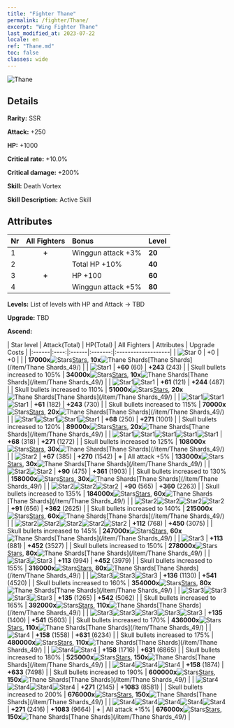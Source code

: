 ```yaml
---
title: "Fighter Thane"
permalink: /fighter/Thane/
excerpt: "Wing Fighter Thane"
last_modified_at: 2023-07-22
locale: en
ref: "Thane.md"
toc: false
classes: wide
---
```



 ![Thane](/images/ship/fj_img21.png)

## Details

 **Rarity:** SSR 

 **Attack:** +250

 **HP:** +1000

 **Critical rate:** +10.0%

 **Critical damage:** +200%

 **Skill:** Death Vortex

 **Skill Description:**  Active Skill

## Attributes

  |  Nr | All Fighters | Bonus | Level |
  |:----|:-------------:|:--------------------|:--------|
  | 1  | **+**  | Winggun attack +3%  | **20** |
  | 2  |   | Total HP +10%  | **40** |
  | 3  | **+**  | HP +100  | **60** |
  | 4  |   | Winggun attack +5%  | **80** |


 **Levels:**  List of levels with HP and Attack -> TBD

 **Upgrade:**  TBD

 **Ascend:**  

  |  Star level | Attack(Total) | HP(Total) | All Fighters | Attributes | Upgrade Costs |
  |:------|:----:|:------|:-------:|:-------------------|
  | ![Star 0](/images/s0.png)  | +0  | +0  |  |    | **17000x**![Stars](/images/item/Stars_p.png)[Stars](/item/Stars_2/), **10x**![Thane Shards](/images/item/Thane_Shards_p.png)[Thane Shards](/item/Thane Shards_49/) |
  | ![Star1](/images/s1.png)  | **+60** (60)  | **+243** (243)  |   | Skull bullets increased to 105%  | **34000x**![Stars](/images/item/Stars_p.png)[Stars](/item/Stars_2/), **10x**![Thane Shards](/images/item/Thane_Shards_p.png)[Thane Shards](/item/Thane Shards_49/) |
  | ![Star1](/images/s1.png)![Star1](/images/s1.png)  | **+61** (121)  | **+244** (487)  |   | Skull bullets increased to 110%  | **51000x**![Stars](/images/item/Stars_p.png)[Stars](/item/Stars_2/), **20x**![Thane Shards](/images/item/Thane_Shards_p.png)[Thane Shards](/item/Thane Shards_49/) |
  | ![Star1](/images/s1.png)![Star1](/images/s1.png)![Star1](/images/s1.png)  | **+61** (182)  | **+243** (730)  |   | Skull bullets increased to 115%  | **70000x**![Stars](/images/item/Stars_p.png)[Stars](/item/Stars_2/), **20x**![Thane Shards](/images/item/Thane_Shards_p.png)[Thane Shards](/item/Thane Shards_49/) |
  | ![Star1](/images/s1.png)![Star1](/images/s1.png)![Star1](/images/s1.png)![Star1](/images/s1.png)  | **+68** (250)  | **+271** (1001)  |   | Skull bullets increased to 120%  | **89000x**![Stars](/images/item/Stars_p.png)[Stars](/item/Stars_2/), **20x**![Thane Shards](/images/item/Thane_Shards_p.png)[Thane Shards](/item/Thane Shards_49/) |
  | ![Star1](/images/s1.png)![Star1](/images/s1.png)![Star1](/images/s1.png)![Star1](/images/s1.png)![Star1](/images/s1.png)  | **+68** (318)  | **+271** (1272)  |   | Skull bullets increased to 125%  | **108000x**![Stars](/images/item/Stars_p.png)[Stars](/item/Stars_2/), **30x**![Thane Shards](/images/item/Thane_Shards_p.png)[Thane Shards](/item/Thane Shards_49/) |
  | ![Star2](/images/s2.png)  | **+67** (385)  | **+270** (1542)  | **+**  | All attack +5%  | **133000x**![Stars](/images/item/Stars_p.png)[Stars](/item/Stars_2/), **30x**![Thane Shards](/images/item/Thane_Shards_p.png)[Thane Shards](/item/Thane Shards_49/) |
  | ![Star2](/images/s2.png)![Star2](/images/s2.png)  | **+90** (475)  | **+361** (1903)  |   | Skull bullets increased to 130%  | **158000x**![Stars](/images/item/Stars_p.png)[Stars](/item/Stars_2/), **30x**![Thane Shards](/images/item/Thane_Shards_p.png)[Thane Shards](/item/Thane Shards_49/) |
  | ![Star2](/images/s2.png)![Star2](/images/s2.png)![Star2](/images/s2.png)  | **+90** (565)  | **+360** (2263)  |   | Skull bullets increased to 135%  | **184000x**![Stars](/images/item/Stars_p.png)[Stars](/item/Stars_2/), **60x**![Thane Shards](/images/item/Thane_Shards_p.png)[Thane Shards](/item/Thane Shards_49/) |
  | ![Star2](/images/s2.png)![Star2](/images/s2.png)![Star2](/images/s2.png)![Star2](/images/s2.png)  | **+91** (656)  | **+362** (2625)  |   | Skull bullets increased to 140%  | **215000x**![Stars](/images/item/Stars_p.png)[Stars](/item/Stars_2/), **60x**![Thane Shards](/images/item/Thane_Shards_p.png)[Thane Shards](/item/Thane Shards_49/) |
  | ![Star2](/images/s2.png)![Star2](/images/s2.png)![Star2](/images/s2.png)![Star2](/images/s2.png)![Star2](/images/s2.png)  | **+112** (768)  | **+450** (3075)  |   | Skull bullets increased to 145%  | **247000x**![Stars](/images/item/Stars_p.png)[Stars](/item/Stars_2/), **60x**![Thane Shards](/images/item/Thane_Shards_p.png)[Thane Shards](/item/Thane Shards_49/) |
  | ![Star3](/images/s3.png)  | **+113** (881)  | **+452** (3527)  |   | Skull bullets increased to 150%  | **278000x**![Stars](/images/item/Stars_p.png)[Stars](/item/Stars_2/), **80x**![Thane Shards](/images/item/Thane_Shards_p.png)[Thane Shards](/item/Thane Shards_49/) |
  | ![Star3](/images/s3.png)![Star3](/images/s3.png)  | **+113** (994)  | **+452** (3979)  |   | Skull bullets increased to 155%  | **316000x**![Stars](/images/item/Stars_p.png)[Stars](/item/Stars_2/), **80x**![Thane Shards](/images/item/Thane_Shards_p.png)[Thane Shards](/item/Thane Shards_49/) |
  | ![Star3](/images/s3.png)![Star3](/images/s3.png)![Star3](/images/s3.png)  | **+136** (1130)  | **+541** (4520)  |   | Skull bullets increased to 160%  | **354000x**![Stars](/images/item/Stars_p.png)[Stars](/item/Stars_2/), **80x**![Thane Shards](/images/item/Thane_Shards_p.png)[Thane Shards](/item/Thane Shards_49/) |
  | ![Star3](/images/s3.png)![Star3](/images/s3.png)![Star3](/images/s3.png)![Star3](/images/s3.png)  | **+135** (1265)  | **+542** (5062)  |   | Skull bullets increased to 165%  | **392000x**![Stars](/images/item/Stars_p.png)[Stars](/item/Stars_2/), **110x**![Thane Shards](/images/item/Thane_Shards_p.png)[Thane Shards](/item/Thane Shards_49/) |
  | ![Star3](/images/s3.png)![Star3](/images/s3.png)![Star3](/images/s3.png)![Star3](/images/s3.png)![Star3](/images/s3.png)  | **+135** (1400)  | **+541** (5603)  |   | Skull bullets increased to 170%  | **436000x**![Stars](/images/item/Stars_p.png)[Stars](/item/Stars_2/), **110x**![Thane Shards](/images/item/Thane_Shards_p.png)[Thane Shards](/item/Thane Shards_49/) |
  | ![Star4](/images/s4.png)  | **+158** (1558)  | **+631** (6234)  |   | Skull bullets increased to 175%  | **480000x**![Stars](/images/item/Stars_p.png)[Stars](/item/Stars_2/), **110x**![Thane Shards](/images/item/Thane_Shards_p.png)[Thane Shards](/item/Thane Shards_49/) |
  | ![Star4](/images/s4.png)![Star4](/images/s4.png)  | **+158** (1716)  | **+631** (6865)  |   | Skull bullets increased to 180%  | **525000x**![Stars](/images/item/Stars_p.png)[Stars](/item/Stars_2/), **150x**![Thane Shards](/images/item/Thane_Shards_p.png)[Thane Shards](/item/Thane Shards_49/) |
  | ![Star4](/images/s4.png)![Star4](/images/s4.png)![Star4](/images/s4.png)  | **+158** (1874)  | **+633** (7498)  |   | Skull bullets increased to 190%  | **600000x**![Stars](/images/item/Stars_p.png)[Stars](/item/Stars_2/), **150x**![Thane Shards](/images/item/Thane_Shards_p.png)[Thane Shards](/item/Thane Shards_49/) |
  | ![Star4](/images/s4.png)![Star4](/images/s4.png)![Star4](/images/s4.png)![Star4](/images/s4.png)  | **+271** (2145)  | **+1083** (8581)  |   | Skull bullets increased to 200%  | **676000x**![Stars](/images/item/Stars_p.png)[Stars](/item/Stars_2/), **150x**![Thane Shards](/images/item/Thane_Shards_p.png)[Thane Shards](/item/Thane Shards_49/) |
  | ![Star4](/images/s4.png)![Star4](/images/s4.png)![Star4](/images/s4.png)![Star4](/images/s4.png)![Star4](/images/s4.png)  | **+271** (2416)  | **+1083** (9664)  | **+**  | All attack +15%  | **676000x**![Stars](/images/item/Stars_p.png)[Stars](/item/Stars_2/), **150x**![Thane Shards](/images/item/Thane_Shards_p.png)[Thane Shards](/item/Thane Shards_49/) |

